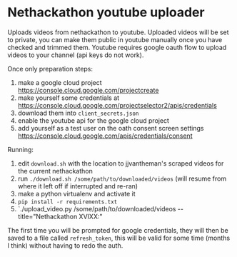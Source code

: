 # Nethackathon youtube uploader

Uploads videos from nethackathon to youtube. Uploaded videos will be set to private, you can make them public in youtube manually once you have checked and trimmed them. Youtube requires google oauth flow to upload videos to your channel (api keys do not work).

Once only preparation steps:

1. make a google cloud project https://console.cloud.google.com/projectcreate
1. make yourself some credentials at https://console.cloud.google.com/projectselector2/apis/credentials
1. download them into `client_secrets.json`
1. enable the youtube api for the google cloud project
1. add yourself as a test user on the oath consent screen settings https://console.cloud.google.com/apis/credentials/consent

Running:

1. edit `download.sh` with the location to jjvantheman's scraped videos for the current nethackathon
1. run `./download.sh /some/path/to/downloaded/videos` (will resume from where it left off if interrupted and re-ran)
1. make a python virtualenv and activate it
1. `pip install -r requirements.txt`
1. `./upload_video.py /some/path/to/downloaded/videos --title="Nethackathon XVIXX:"

The first time you will be prompted for google credentials, they will then be saved to a file called `refresh_token`, this will be valid for some time (months I think) without having to redo the auth.
